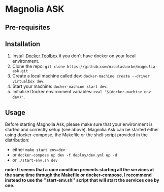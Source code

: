 # Magnolia ASK

## Pre-requisites

## Installation
1. Install [Docker Toolbox](https://www.docker.com/toolbox) if you don't have docker on your local environment.
2. Clone the repo: ```git clone https://github.com/nicolasbarbe/magnolia-ask.git```
3. Create a local machine called dev: ```docker-machine create --driver virtualbox dev```.
4. Start your machine: ```docker-machine start dev```.
5. Initialize Docker environment variables: ```eval "$(docker-machine env dev)"```.

## Usage
Before starting Magnolia Ask, please make sure that your environment is started and correctly setup (see above). Magnolia Ask can be started either using docker-compose, the Makefile or the shell script provided in the distribution:
- either ```make start env=dev```
- or ```docker-compose up dev -f deploy/dev.yml up -d```
- or ```./start-env.sh dev```

**note: It seems that a race condition prevents starting all the services at the same time through the Makefile or docker-compose. I recommend instead to use the ''start-env.sh'' script that will start the services one by one.**
